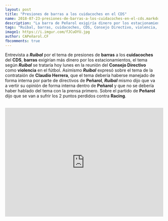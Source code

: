 ```yaml
---
layout: post
title: "Presiones de barras a los cuidacoches en el CDS"
name: 2018-07-23-presiones-de-barras-a-los-cuidacoches-en-el-cds.markdown
description: "La barra de Peñarol exigiría dinero por los estacionamientos, Ruibal: el tema se trataría en la reunión del Consejo hoy lunes"
tags: "Ruibal, barras, cuidacoches, CDS, Consejo Directivo, violencia, Claudio Herrera, Peñarol, Racing"
image1: https://i.imgur.com/fJCuOYU.jpg
author: CAPeñarol.CF
fbcomments: true
---
```


Entrevista a <strong>*Ruibal*</strong> por el tema de presiones de <strong>barras</strong> a los <strong>cuidacoches</strong> del <strong>CDS</strong>, <strong>barras</strong> exigirían más dinero por los estacionamientos, el tema según <strong>*Ruibal*</strong> se trataría hoy lunes en la reunión del <strong>Consejo Directivo</strong> como <strong>violencia</strong> en el fútbol. Asimismo <strong>*Ruibal*</strong> expresó sobre el tema de la contrataión de <strong>Claudio Herrera</strong>, que el tema debería haberse manejado de forma interna por parte de directivos de <strong>Peñarol</strong>, <strong>*Ruibal*</strong> mismo dijo que va a vertir su opinión de forma interna dentro de <strong>Peñarol</strong> y que no se debería haber hablado del tema con la prensa primero. Sobre el partido de <strong>Peñarol</strong> dijo que se van a sufrir los 2 puntos perdidos contra <strong>Racing</strong>.

<br>

<iframe width="521" height="360" src="https://www.youtube.com/embed/o9zWLfuhAQg" frameborder="0" allow="autoplay; encrypted-media" allowfullscreen></iframe>
